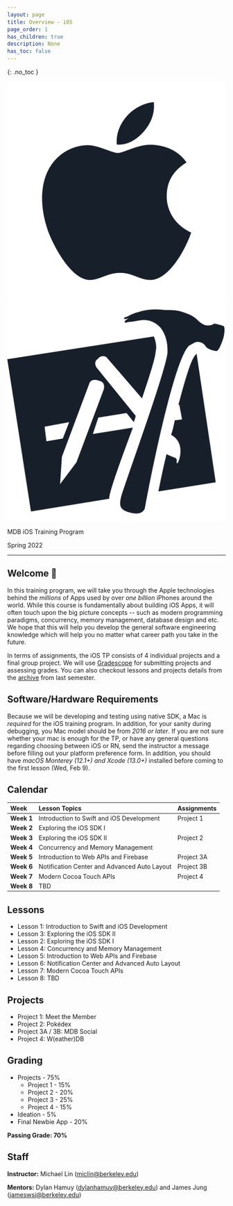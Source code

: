 ```yaml
---
layout: page
title: Overview - iOS 
page_order: 1
has_children: true
description: None
has_toc: false
---
```


{: .no_toc }
<style>
    
</style>
<div class="banner-images-container">
<img 
    src="/assets/images/apple-fill.png"
    class="inline-centered-image"
/>
<img 
    src="/assets/images/xcode.png"
    class="inline-centered-image"
/>
</div>
<div class="page-title-container">
    <p class="page-title">MDB iOS Training Program</p>
    <p class="page-title-desc">Spring 2022</p>
</div>
<hr class="title-hr"/>

## Welcome 🎉

In this training program, we will take you through the Apple technologies behind the _millions_ of Apps used by over _one billion_ iPhones around the world. While this course is fundamentally about building iOS Apps, it will often touch upon the big picture concepts -- such as modern programming paradigms, concurrency, memory management, database design and etc. We hope that this will help you develop the general software engineering knowledge which will help you no matter what career path you take in the future.

In terms of assignments, the iOS TP consists of 4 individual projects and a final group project. We will use [Gradescope](https://www.gradescope.com) for submitting projects and assessing grades. You can also checkout lessons and projects details from the [archive](/ios-fa21/index/) from last semester.

## Software/Hardware Requirements

Because we will be developing and testing using native SDK, a Mac is _required_ for the iOS training program. In addition, for your sanity during debugging, you Mac model should be from _2016 or later_. If you are not sure whether your mac is enough for the TP, or have any general questions regarding choosing between iOS or RN, send the instructor a message before filling out your platform preference form. In addition, you should have _macOS Monterey (12.1+) and Xcode (13.0+)_ installed before coming to the first lesson (Wed, Feb 9).

## Calendar

| Week | Lesson Topics | Assignments |
| :---- | :----------------- | :---- |
| **Week 1** | Introduction to Swift and iOS Development | Project 1 |
| **Week 2** | Exploring the iOS SDK I ||
| **Week 3** | Exploring the iOS SDK II | Project 2 |
| **Week 4** | Concurrency and Memory Management ||
| **Week 5** | Introduction to Web APIs and Firebase | Project 3A |
| **Week 6** | Notification Center and Advanced Auto Layout | Project 3B |
| **Week 7** | Modern Cocoa Touch APIs | Project 4 |
| **Week 8** | TBD |

<!-- ## Weekly OH Schedule

| Day | Time | Staff | Location |
| :---- | :----------------- | :----- | :---- |
| **Monday** | 3PM-4PM | Michael | [Zoom](https://berkeley.zoom.us/my/miclin) |
| **Tuesday** | 1PM-2PM | Suraj | [Zoom](https://berkeley.zoom.us/my/suraj.rao) |
| **Wednesday** | 4PM-5PM | Michael | [Zoom](https://berkeley.zoom.us/my/miclin) |
| **Thursday** | 3PM-4PM | Nick | [Zoom](https://berkeley.zoom.us/my/nickwangios) |
| **Friday** | 2PM-3PM | Allison | [Zoom](https://berkeley.zoom.us/my/allison.husain) | -->

## Lessons

- Lesson 1: Introduction to Swift and iOS Development
- Lesson 3: Exploring the iOS SDK II
- Lesson 2: Exploring the iOS SDK I
- Lesson 4: Concurrency and Memory Management
- Lesson 5: Introduction to Web APIs and Firebase
- Lesson 6: Notification Center and Advanced Auto Layout
- Lesson 7: Modern Cocoa Touch APIs
- Lesson 8: TBD

## Projects

- Project 1: Meet the Member
- Project 2: Pokédex
- Project 3A / 3B: MDB Social
- Project 4: W(eather)DB

## Grading

- Projects - 75%
    - Project 1 - 15%
    - Project 2 - 20%
    - Project 3 - 25%
    - Project 4 - 15%
- Ideation - 5%
- Final Newbie App - 20%

**Passing Grade: 70%**
## Staff

**Instructor:** Michael Lin ([miclin@berkeley.edu](mailto:miclin@berkeley.edu))

**Mentors:** Dylan Hamuy ([dylanhamuy@berkeley.edu](mailto:dylanhamuy@berkeley.edu)) and James Jung ([jameswsj@berkeley.edu](mailto:jameswsj@berkeley.edu))
